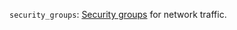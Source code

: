 `security_groups`: [Security groups](../../../../../vpc/concepts/security-groups.md) for network traffic.
